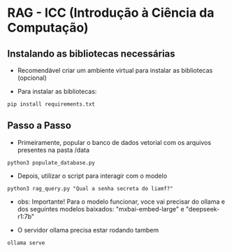 # RAG - ICC (Introdução à Ciência da Computação)

## Instalando as bibliotecas necessárias

- Recomendável criar um ambiente virtual para instalar as bibliotecas (opcional)

- Para instalar as bibliotecas: 

```python3
pip install requirements.txt
```

## Passo a Passo

- Primeiramente, popular o banco de dados vetorial com os arquivos presentes na pasta /data

```python3
python3 populate_database.py
```

- Depois, utilizar o script para interagir com o modelo

```python3
python3 rag_query.py "Qual a senha secreta do liamf?"
```

- obs: Importante! Para o modelo funcionar, voce vai precisar do ollama e dos seguintes modelos baixados: "mxbai-embed-large" e "deepseek-r1:7b"

- O servidor ollama precisa estar rodando tambem

```bash
ollama serve
```


